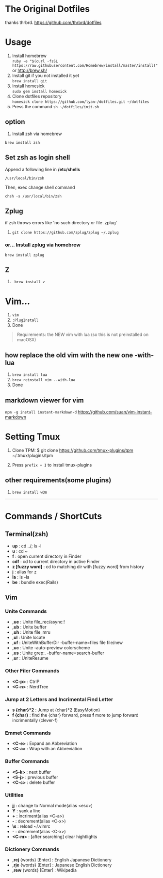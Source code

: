 # The Original Dotfiles

thanks thrbrd.
https://github.com/thrbrd/dotfiles

# Usage

1. Install homebrew  
``` ruby -e "$(curl -fsSL https://raw.githubusercontent.com/Homebrew/install/master/install)" ```  
or http://brew.sh/
1. Install git if you not installed it yet  
``` brew install git ```
1. Install homesick  
``` sudo gem install homesick ```
1. Clone dotfiles repository  
``` homesick clone https://github.com/lyan-/dotfiles.git ~/dotfiles ```
1. Press the command ``` sh ~/dotfiles/init.sh ```

## option

1. Install zsh via homebrew
```
brew install zsh
```

## Set zsh as login shell

Append a following line in **/etc/shells**
```
/usr/local/bin/zsh
```

Then, exec change shell command
```
chsh -s /usr/local/bin/zsh
```

## Zplug

if zsh throws errors like 'no such directory or file .zplug'

1. ```git clone https://github.com/zplug/zplug ~/.zplug```

### or... Install zplug via homebrew
```
brew install zplug
```

## Z

1. ``` brew install z```

# Vim...

1. ``` vim ```
2. ``` :PlugInstall ```
3. Done

>Requirements: the NEW vim with lua (so this is not preinstalled on macOSX)

## how replace the old vim with the new one -with-lua
1. ``` brew install lua ```
2. ``` brew reinstall vim --with-lua ```
3. Done

## markdown viewer for vim
```npm -g install instant-markdown-d```
https://github.com/suan/vim-instant-markdown


# Setting Tmux

1. Clone TPM:
    $ git clone https://github.com/tmux-plugins/tpm ~/.tmux/plugins/tpm

2. Press `prefix + I` to install tmux-plugins

## other requirements(some plugins)
1. ``` brew install w3m ```

---

# Commands / ShortCuts

## Terminal(zsh)

- **up** : cd ../; ls -l
- **u** : cd ~
- **f** : open current directory in Finder
- **cdf** : cd to current directory in active Finder
- **z [fuzzy word]** : cd to matching dir with [fuzzy word] from history
- **j** : alias for z
- **la** : ls -la
- **be** : bundle exec(Rails)

## Vim

### Unite Commands

- **,ue** : Unite file_rec/async:!
- **,ub** : Unite buffer
- **,uh** : Unite file_mru
- **,ul** : Unite locate
- **,uf** : UniteWithBufferDir -buffer-name=files file file/new
- **,uc** : Unite -auto-preview colorscheme
- **,us** : Unite grep:. -buffer-name=search-buffer
- **,ur** : UniteResume

### Other Filer Commands

- **\<C-p>** : CtrlP 
- **\<C-n>** : NerdTree

### Jump at 2 Letters and Incrimental Find Letter

- **s {char}\*2** : Jump at {char}*2 (EasyMotion)
- **f {char}** : find the {char} forward, press **f** more to jump forward incrimentally (clever-f)

### Emmet Commands

- **\<C-e>** : Expand an Abbreviation
- **\<C-a>** : Wrap with an Abbreviation

### Buffer Commands

- **\<S-k>** : next buffer
- **\<S-j>** : previous buffer
- **\<C-c>** : delete buffer

### Utilities

- **jj** : change to Normal mode(alias \<esc>)
- **Y** : yank a line
- **+** : incriment(alias \<C-a>)
- **-** : decrement(alias \<C-x>)
- **\s** : reload ~/.vimrc
- **-** : decrement(alias \<C-x>)
- **\<C-m>** : [after searching] clear hightlights

### Dictionery Commands

- **,rej** {words} [Enter] : English Japanese Dictionery
- **,rje** {words} [Enter] : Japanese English Dictionery
- **,rew** {words} [Enter] : Wikipedia

